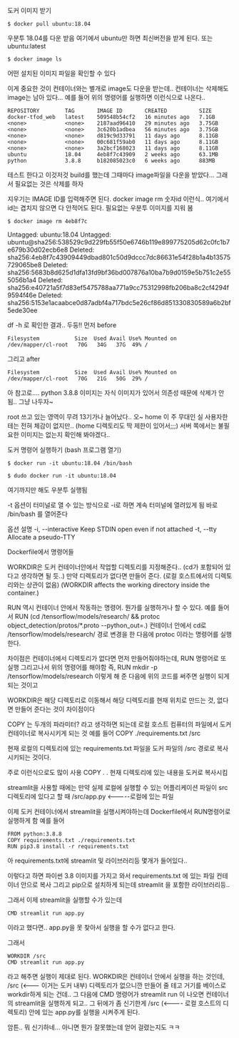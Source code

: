 도커 이미지 받기
```
$ docker pull ubuntu:18.04
```
우분투 18.04를 다운 받음
여기에서 ubuntu만 하면 최신버전을 받게 된다. 또는 ubuntu:latest

```
$ docker image ls
```
어떤 설치된 이미지 파일을 확인할 수 있다

이게 중요한 것이 컨테이너와는 별개로 image도 다운을 받는데..
컨테이너는 삭제해도 image는 남아 있다... 
예를 들어 위의 명령어를 실행하면 이런식으로 나온다..

```
REPOSITORY        TAG       IMAGE ID       CREATED          SIZE
docker-tfod_web   latest    509548b54cf2   16 minutes ago   7.1GB
<none>            <none>    2187aad96410   29 minutes ago   3.75GB
<none>            <none>    3c620b1adbea   56 minutes ago   3.75GB
<none>            <none>    d819c9d33791   11 days ago      8.11GB
<none>            <none>    00c681f59ab0   11 days ago      8.11GB
<none>            <none>    3a2bcf168023   11 days ago      8.11GB
ubuntu            18.04     4eb8f7c43909   2 weeks ago      63.1MB
python            3.8.8     b182085023c0   6 weeks ago      883MB
```
테스트 한다고 이것저것 build를 했는데 그때마다 image파일을 다운을 받았다...
그래서 필요없는 것은 삭제를 하자

지우기는 IMAGE ID를 입력해주면 된다. docker image rm 숫자id 이런식..
여기에서 id는 겹치지 않으면 다 안적어도 된다. 필요없는 우분투 이미지를 지워 봄
```
$ docker image rm 4eb8f7c
```

Untagged: ubuntu:18.04
Untagged: ubuntu@sha256:538529c9d229fb55f50e6746b119e899775205d62c0fc1b7e679b30d02ecb6e8
Deleted: sha256:4eb8f7c43909449dbad801c50d9dccc7dc86631e54f28b1a4b13575729065be8
Deleted: sha256:5683b8d625d1dfa13fd9bf36bd007876a10ba7b9d0159e5b751c2e555056b1a4
Deleted: sha256:e40721a5f7d83ef5475788aa771a9cc75312998fb206ba8c2cf4294f9594f46e
Deleted: sha256:5153e1acaabce0d87adbf4a717bdc5e26cf86d851330830589a6b2bf5ede30ee


df -h 로 확인한 결과.. 두둥!!
먼저 before
```
Filesystem           Size  Used Avail Use% Mounted on
/dev/mapper/cl-root   70G   34G   37G  49% /
```

그리고 after
```
Filesystem           Size  Used Avail Use% Mounted on
/dev/mapper/cl-root   70G   21G   50G  29% /
```

아 참고로.... python 3.8.8 이미지는 자식 이미지가 있어서 의존성 때문에 삭제가 안됨.. 그냥 나두자~

root 쓰고 있는 영역이 무려 13기가나 늘어났다.. 오~
home 이 주 무대인 실 사용자한테는 전혀 체감이 없지만.. (home 디렉토리도 딱 제한이 있어서;;;)
서버 쪽에서는 불필요한 이미지는 없는지 확인해 봐야겠다..



도커 명령어 실행하기 (bash 프로그램 열기)

```
$ docker run -it ubuntu:18.04 /bin/bash
```

```
$ dudo docker run -it ubuntu:18.04
```
여기까지만 해도 우분투 실행됨

-t 옵션이 터미널로 열 수 있는 방식으로 -i로 하면 계속 터미널에 열려있게 됨 
바로 /bin/bash 를 열어준다 

옵션 설명
-i, --interactive   Keep STDIN open even if not attached 
-t, --tty           Allocate a pseudo-TTY     



Dockerfile에서 명령어들

WORKDIR은 도커 컨테이너안에서 작업할 디렉토리를 지정해준다.. (cd가 포함되어 있다고 생각하면 될 듯..)
만약 디렉토리가 없다면 만들어 준다. (로컬 호스트에서의 디렉토리와는 상관이 없음)
(WORKDIR affects the working directory inside the container.)

RUN 역시 컨테이너 안에서 작동하는 명령어. 뭔가를 실행하거나 할 수 있다. 
예를 들어서 
RUN (cd /tensorflow/models/research/ && protoc object_detection/protos/*.proto --python_out=.)
컨테이너 안에서 cd로 /tensorflow/models/research/ 경로 변경을 한 다음에 
protoc 이라는 명령어를 실행한다.

차이점은 컨테이너에서 디렉토리가 없다면 먼저 만들어줘야하는데, RUN 명령어로 또 실행
그리고나서 위의 명령어를 해야함
즉, RUN mkdir -p /tensorflow/models/research
이렇게 해 준 다음에 위의 코드를 써주면 실행이 되게 되는 것이고

WORKDIR은 해당 디렉토리로 이동해서 해당 디렉토리를 현재 위치로 만드는 것, 없다면 만들어 준다는 것이 차이점이다


COPY 는 두개의 파라미터? 라고 생각하면 되는데 로컬 호스트 컴퓨터의 파일에서 도커 컨테이너로 복사시키게 되는 것
예를 들어
COPY ./requirements.txt /src

현재 로컬의 디렉토리에 있는 requirements.txt 파일을 도커 파일의 /src 경로로 복사시키되는 것이다.

주로 이런식으로도 많이 사용
COPY . .
현재 디렉토리에 있는 내용을 도커로 복사시킴


streamlit을 사용할 때에는 만약 실제 로컬에 실행할 수 있는 어플리케이션 파일이 src 디렉토리에 있다고 할 때 
/src/app.py <-----로컬에 있는 파일

이제 도커 컨테이너에서 streamlit을 실행시켜야하는데 Dockerfile에서 RUN명령어로 실행하게 함
예를 들어
```
FROM python:3.8.8
COPY requirements.txt ./requirements.txt 
RUN pip3.8 install -r requirements.txt
```
아 requirements.txt에 streamlit 및 라이브러리등 몇개가 들어있다.. 

이렇다고 하면 
파이썬 3.8 이미지를 가지고 와서 requirements.txt 에 있는 파일 컨테이너 안으로 복사
그리고 pip으로 설치하게 되는데 streamlit 을 포함한 라이브러리등..

그래서 이제 streamlit을 실행할 수가 있는데
```
CMD streamlit run app.py
```
이라고 했다면.. 
app.py을 못 찾아서 실행을 할 수가 없다고 한다.

그래서 
```
WORKDIR /src
CMD streamlit run app.py
```

라고 해주면 실행이 제대로 된다.
WORKDIR은 컨테이너 안에서 실행을 하는 것인데, /src (<--- 이거는 도커 내부) 디렉토리가 없으니깐 만들어 줄 테고
거기를 베이스로 workdir하게 되는 건데.. 
그 다음에 CMD 명령어가 streamlit run  이 나오면 컨테이너의 streamlit을 실행하게 되고.. 
그 뒤에가 좀 신기한게 /src (<---- 로컬 호스트의 디렉토리) 안에 있는 app.py를 실행을 시켜주게 된다.

암튼.. 뭐 신기하네... 아니면 뭔가 잘못했는데 얻어 걸렸는지도 ㅋㅋ
